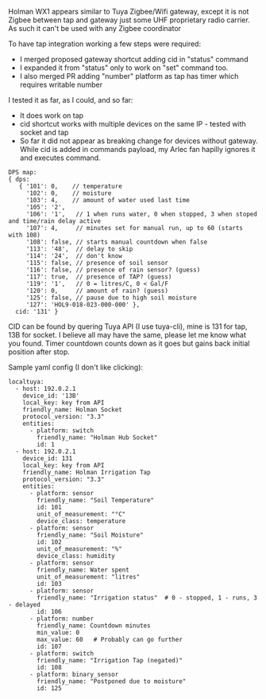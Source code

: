 Holman WX1 appears similar to Tuya Zigbee/Wifi gateway, except it is not Zigbee between tap and gateway just some UHF proprietary radio carrier. 
As such it can't be used with any Zigbee coordinator

To have tap integration working a few steps were required:
- I merged proposed gateway shortcut adding cid in "status" command
- I expanded it from "status" only to work on "set" command too.
- I also merged PR adding "number" platform as tap has timer which requires writable number

I tested it as far, as I could, and so far:
- It does work on tap
- cid shortcut works with multiple devices on the same IP - tested with socket and tap
- So far it did not appear as breaking change for devices without gateway. While cid is added in commands payload, my Arlec fan hapilly ignores it and executes command.
```
DPS map:
{ dps:
   { '101': 0,    // temperature
     '102': 0,    // moisture
     '103': 4,    // amount of water used last time
     '105': '2',
     '106': '1',   // 1 when runs water, 0 when stopped, 3 when stoped and time/rain delay active
     '107': 4,     // minutes set for manual run, up to 60 (starts with 108)
     '108': false, // starts manual countdown when false
     '113': '48',  // delay to skip
     '114': '24',  // don't know
     '115': false, // presence of soil sensor
     '116': false, // presence of rain sensor? (guess)
     '117': true,  // presence of TAP? (guess)
     '119': '1',   // 0 = litres/C, 0 < Gal/F
     '120': 0,     // amount of rain? (guess)
     '125': false, // pause due to high soil moisture
     '127': 'HOL9-018-023-000-000' },
  cid: '131' }
```
CID can be found by quering Tuya API (I use tuya-cli), mine is 131 for tap, 13B for socket. I believe all may have the same, please let me know what you found.
Timer countdown counts down as it goes but gains back initial position after stop.

Sample yaml config (I don't like clicking):
```
localtuya:
  - host: 192.0.2.1
    device_id: '13B'
    local_key: key from API
    friendly_name: Holman Socket
    protocol_version: "3.3"
    entities:
      - platform: switch
        friendly_name: "Holman Hub Socket"
        id: 1
  - host: 192.0.2.1
    device_id: 131
    local_key: key from API
    friendly_name: Holman Irrigation Tap
    protocol_version: "3.3"
    entities:
      - platform: sensor
        friendly_name: "Soil Temperature"
        id: 101
        unit_of_measurement: "°C"
        device_class: temperature
      - platform: sensor
        friendly_name: "Soil Moisture"
        id: 102
        unit_of_measurement: "%"
        device_class: humidity
      - platform: sensor
        friendly_name: Water spent
        unit_of_measurement: "litres"
        id: 103
      - platform: sensor
        friendly_name: "Irrigation status"  # 0 - stopped, 1 - runs, 3 - delayed
        id: 106
      - platform: number
        friendly_name: Countdown minutes
        min_value: 0
        max_value: 60   # Probably can go further
        id: 107
      - platform: switch
        friendly_name: "Irrigation Tap (negated)"
        id: 108
      - platform: binary_sensor
        friendly_name: "Postponed due to moisture"
        id: 125
```
